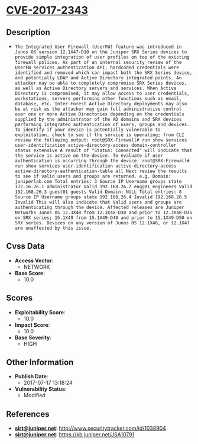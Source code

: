 
# [CVE-2017-2343](http://www.securitytracker.com/id/1038904)

## Description

- `The Integrated User Firewall (UserFW) feature was introduced in Junos OS version 12.1X47-D10 on the Juniper SRX Series devices to provide simple integration of user profiles on top of the existing firewall polices. As part of an internal security review of the UserFW services authentication API, hardcoded credentials were identified and removed which can impact both the SRX Series device, and potentially LDAP and Active Directory integrated points. An attacker may be able to completely compromise SRX Series devices, as well as Active Directory servers and services. When Active Directory is compromised, it may allow access to user credentials, workstations, servers performing other functions such as email, database, etc. Inter-Forest Active Directory deployments may also be at risk as the attacker may gain full administrative control over one or more Active Directories depending on the credentials supplied by the administrator of the AD domains and SRX devices performing integrated authentication of users, groups and devices. To identify if your device is potentially vulnerable to exploitation, check to see if the service is operating; from CLI review the following output: root@SRX-Firewall# run show services user-identification active-directory-access domain-controller status extensive A result of "Status: Connected" will indicate that the service is active on the device. To evaluate if user authentication is occurring through the device: root@SRX-Firewall# run show services user-identification active-directory-access active-directory-authentication-table all Next review the results to see if valid users and groups are returned. e.g. Domain: juniperlab.com Total entries: 3 Source IP Username groups state 172.16.26.1 administrator Valid 192.168.26.2 engg01 engineers Valid 192.168.26.3 guest01 guests Valid Domain: NULL Total entries: 8 Source IP Username groups state 192.168.26.4 Invalid 192.168.26.5 Invalid This will also indicate that Valid users and groups are authenticating through the device. Affected releases are Juniper Networks Junos OS 12.3X48 from 12.3X48-D30 and prior to 12.3X48-D35 on SRX series; 15.1X49 from 15.1X49-D40 and prior to 15.1X49-D50 on SRX series. Devices on any version of Junos OS 12.1X46, or 12.1X47 are unaffected by this issue.`

## Cvss Data

- **Access Vector**:
  - NETWORK
- **Base Score**:
  - 10.0

## Scores

- **Exploitability Score**:
  - 10.0
- **Impact Score**:
  - 10.0
- **Base Severity**:
  - HIGH

## Other Information

- **Publish Date**:
  - 2017-07-17 13:18:24
- **Vulnerability Status**:
  - Modified

## References

- **sirt@juniper.net**: http://www.securitytracker.com/id/1038904
- **sirt@juniper.net**: https://kb.juniper.net/JSA10791
